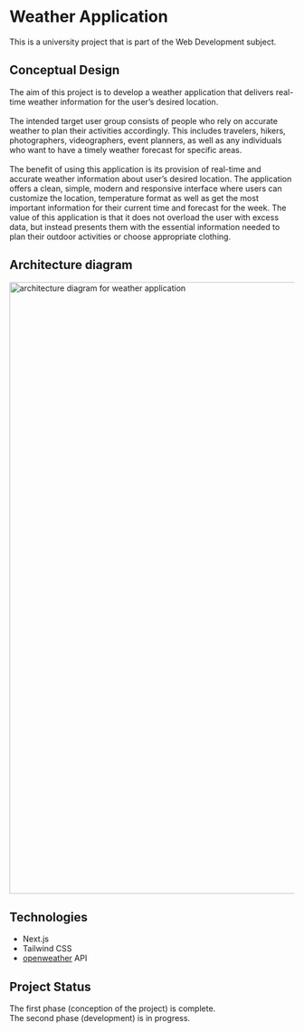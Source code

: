 # Weather Application

This is a university project that is part of the Web Development subject.
<br/>

## Conceptual Design

The aim of this project is to develop a weather application that delivers real-time weather information for the user’s desired location. <br/><br/>
The intended target user group consists of people who rely on accurate weather to plan their activities accordingly. This includes travelers, hikers, photographers, videographers, event planners, as well as any individuals who want to have a timely weather forecast for specific areas.
<br/><br/>
The benefit of using this application is its provision of real-time and accurate weather information about user’s desired location. The application offers a clean, simple, modern and responsive interface where users can customize the location, temperature format as well as get the most important information for their current time and forecast for the week. The value of this application is that it does not overload the user with excess data, but instead presents them with the essential information needed to plan their outdoor activities or choose appropriate clothing.

## Architecture diagram

<img src="https://i.imgur.com/YdIyL4I.png" alt="architecture diagram for weather application" width="1080"/>

## Technologies

- Next.js
- Tailwind CSS
- [openweather](https://openweathermap.org/) API

## Project Status

The first phase (conception of the project) is complete.<br/>
The second phase (development) is in progress.
